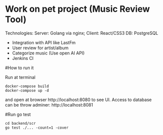 Work on pet project (Music Review Tool)
=======================================

Technologies:
Server: Golang via nginx;
Client: React/CSS3
DB: PostgreSQL

* Integration with API like LastFm
* User review for artist/album
* Categorize music (Use open AI API)
* Jenkins CI

#How to run it

Run at terminal
```
docker-compose build
docker-compose up -d
```
and open at browser http://localhost:8080 to see UI. Access to database can be throw adminer: http://localhost:8081


#Run go test
```
cd backend/scr
go test ./... -count=1 -cover
```
